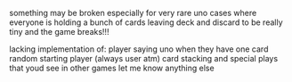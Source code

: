 something may be broken especially for very rare uno cases where everyone is holding a bunch of cards leaving deck and discard to be really tiny and the game breaks!!!

lacking implementation of: 
  player saying uno when they have one card
  random starting player (always user atm)
  card stacking and special plays that youd see in other games
  let me know anything else
